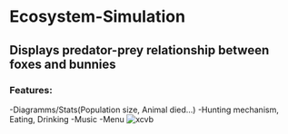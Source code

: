 # Ecosystem-Simulation
## Displays predator-prey relationship between foxes and bunnies
### Features:
-Diagramms/Stats(Population size, Animal died...)
-Hunting mechanism, Eating, Drinking
-Music
-Menu
![xcvb](https://user-images.githubusercontent.com/81301569/175152961-578bfc46-60c9-43b7-8a86-f89ae455077d.png)
